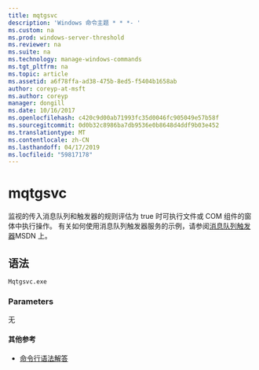 ```yaml
---
title: mqtgsvc
description: 'Windows 命令主题 * * *- '
ms.custom: na
ms.prod: windows-server-threshold
ms.reviewer: na
ms.suite: na
ms.technology: manage-windows-commands
ms.tgt_pltfrm: na
ms.topic: article
ms.assetid: a6f78ffa-ad38-475b-8ed5-f5404b1658ab
author: coreyp-at-msft
ms.author: coreyp
manager: dongill
ms.date: 10/16/2017
ms.openlocfilehash: c420c9d00ab71993fc35d0046fc905049e57b58f
ms.sourcegitcommit: 0d0b32c8986ba7db9536e0b8648d4ddf9b03e452
ms.translationtype: MT
ms.contentlocale: zh-CN
ms.lasthandoff: 04/17/2019
ms.locfileid: "59817178"
---
```

# <a name="mqtgsvc"></a>mqtgsvc



监视的传入消息队列和触发器的规则评估为 true 时可执行文件或 COM 组件的窗体中执行操作。 有关如何使用消息队列触发器服务的示例，请参阅[消息队列触发器](https://go.microsoft.com/fwlink/?LinkId=248725)MSDN 上。

## <a name="syntax"></a>语法

```
Mqtgsvc.exe
```

### <a name="parameters"></a>Parameters

无

#### <a name="additional-references"></a>其他参考

-   [命令行语法解答](command-line-syntax-key.md)